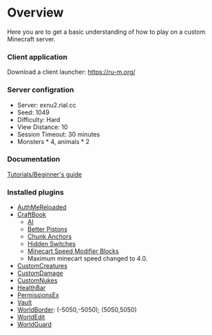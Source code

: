# Overview

Here you are to get a basic understanding of how to play on a custom Minecraft server.

### Client application

Download a client launcher: https://ru-m.org/

### Server configration

* Server: exnu2.rial.cc
* Seed: 1049
* Difficulty: Hard
* View Distance: 10
* Session Timeout: 30 minutes
* Monsters * 4, animals * 2

### Documentation

[Tutorials/Beginner's guide](https://minecraft.gamepedia.com/Tutorials/Beginner%27s_guide)

### Installed plugins

* [AuthMeReloaded](https://www.spigotmc.org/resources/authmereloaded.6269/)
* [CraftBook](https://www.spigotmc.org/resources/craftbook.2083/)
    * [AI](http://wiki.sk89q.com/wiki/CraftBook/AI_Mechanics)
    * [Better Pistons](http://wiki.sk89q.com/wiki/CraftBook/Better_Pistons)
    * [Chunk Anchors](http://wiki.sk89q.com/wiki/CraftBook/Chunk_Anchors)
    * [Hidden Switches](http://wiki.sk89q.com/wiki/CraftBook/Hidden_switches)
    * [Minecart Speed Modifier Blocks](http://wiki.sk89q.com/wiki/CraftBook/Minecart_Speed_Modifier_Blocks)
    * Maximum minecart speed changed to 4.0.
* [CustomCreatures](https://dev.bukkit.org/projects/customcreatures)
* [CustomDamage](https://dev.bukkit.org/projects/customdamage)
* [CustomNukes](https://dev.bukkit.org/projects/customnukes)
* [HealthBar](https://www.spigotmc.org/resources/healthbar.57695/)
* [PermissionsEx](https://dev.bukkit.org/projects/permissionsex)
* [Vault](https://www.spigotmc.org/resources/vault.34315/)
* [WorldBorder](https://www.spigotmc.org/resources/worldborder.60905/): (-5050,-5050); (5050,5050)
* [WorldEdit](https://dev.bukkit.org/projects/worldedit)
* [WorldGuard](https://dev.bukkit.org/projects/worldguard)
